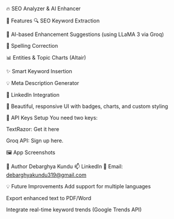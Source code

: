 🔥 SEO Analyzer & AI Enhancer

🚀 Features
🔍 SEO Keyword Extraction

🧠 AI-based Enhancement Suggestions (using LLaMA 3 via Groq)

📝 Spelling Correction

📊 Entities & Topic Charts (Altair)

✨ Smart Keyword Insertion

💡 Meta Description Generator

🔗 LinkedIn Integration

🌈 Beautiful, responsive UI with badges, charts, and custom styling

🔑 API Keys Setup
You need two keys:

TextRazor: Get it here

Groq API: Sign up here.

🖼️ App Screenshots
<!-- Add screenshot in repo -->

👤 Author
Debarghya Kundu
📫 LinkedIn
📧 Email: debarghyakundu319@gmail.com

💡 Future Improvements
Add support for multiple languages

Export enhanced text to PDF/Word

Integrate real-time keyword trends (Google Trends API)
